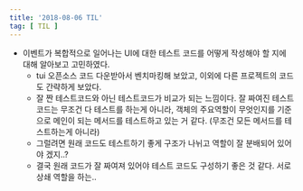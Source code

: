 ```yaml
---
title: '2018-08-06 TIL'
tag: [ TIL ]
---
```


* 이벤트가 복합적으로 일어나는 UI에 대한 테스트 코드를 어떻게 작성해야 할 지에 대해 알아보고 고민하였다.
  * tui 오픈소스 코드 다운받아서 벤치마킹해 보았고, 이외에 다른 프로젝트의 코드도 간략하게 보았다.
  * 잘 짠 테스트코드와 아닌 테스트코드가 비교가 되는 느낌이다. 잘 짜여진 테스트코드는 무조건 다 테스트를 하는게 아니라, 객체의 주요역할이 무엇인지를 기준으로 메인이 되는 메서드를 테스트하고 있는 거 같다. (무조건 모든 메서드를 테스트하는게 아니라)
  * 그럴려면 원래 코드도 테스트하기 좋게 구조가 나뉘고 역할이 잘 분배되어 있어야 겠지..?
  * 결국 원래 코드가 잘 짜여져 있어야 테스트 코드도 구성하기 좋은 것 같다. 서로 상쇄 역할을 하는..
